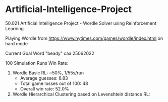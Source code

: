 # Artificial-Intelligence-Project
50.021 Artificial Intelligence Project - Wordle Solver using Reinforcement Learning

Playing Wordle from https://www.nytimes.com/games/wordle/index.html on hard mode

Current Goal Word "beady" caa 25062022

100 Simulation Runs Win Rate:
1. Wordle Basic RL: ~50%, 1/55s/run
    - Average guesses: 6.83
    - Total game losses out of 100: 48
    - Overall win rate: 52.0%
2. Wordle Hierarchical Clustering based on Levenshtein distance RL: 